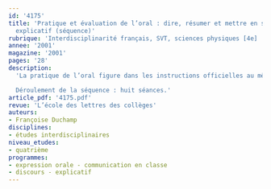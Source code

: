```yaml
---
id: '4175'
title: 'Pratique et évaluation de l’oral : dire, résumer et mettre en scène le discours
  explicatif (séquence)'
rubrique: 'Interdisciplinarité français, SVT, sciences physiques [4e] '
annee: '2001'
magazine: '2001'
pages: '28'
description: 
  'La pratique de l’oral figure dans les instructions officielles au même titre que les activités de lecture, d’écriture et d’étude de la langue. La nouveauté n’est pas dans la prise en compte de l’importance de l’échange oral pendant le cours de français, mais dans la volonté de donner à ce mode d’expression des objectifs clairement définis, en cohésion avec la progression d’ensemble du cycle. Dans cette perspective restent à établir les modalités de l’apprentissage : la question de la date – à quel moment d’une séquence consacrée à tel apprentissage doit-on insérer les exercices de pratique de l’oral ? –, celle de la durée – quelle extension attribuer à ce type d’activité ? –, enfin, et surtout, celle de l’évaluation mettent l’enseignant dans une situation tant didactique que pédagogique peu confortable. Cet article s’intéresse à la pratique de l’oral dans une séquence dont l’objectif principal est l’étude du discours explicatif, en prélude à l’étude du discours argumentatif. Les thèmes choisis permettent une approche pluridisciplinaire (sciences physiques / sciences de la vie et de la Terre / français). L’idée a été de mobiliser les élèves dans une recherche de l’énonciateur caché dans les textes explicatifs et de les inciter à prêter leur voix aux locuteurs absents. Les activités d’oral de cette séquence suivent une progression, mais rien n’empêche de n’exploiter que telle ou telle séance en fonction d’un cheminement différent.

  Déroulement de la séquence : huit séances.'
article_pdf: '4175.pdf'
revue: 'L’école des lettres des collèges'
auteurs:
- Françoise Duchamp
disciplines:
- études interdisciplinaires
niveau_etudes:
- quatrième
programmes:
- expression orale - communication en classe
- discours - explicatif
---
```

